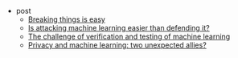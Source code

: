 - post
  - [Breaking things is easy](post/break-things-is-easy.md)
  - [Is attacking machine learning easier than defending it?](post/Is-attacking-machine-learning-easier-than-defending-it.md)
  - [The challenge of verification and testing of machine learning](post/The-challenge-of-verification-and-testing-of-machine-learning.md)
  - [Privacy and machine learning: two unexpected allies?](post/Privacy-and-machine-learning-two-unexpected-allies.md)